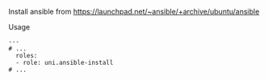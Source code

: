 Install ansible from https://launchpad.net/~ansible/+archive/ubuntu/ansible

Usage
```
---
# ...
  roles:
  - role: uni.ansible-install
# ...
```
